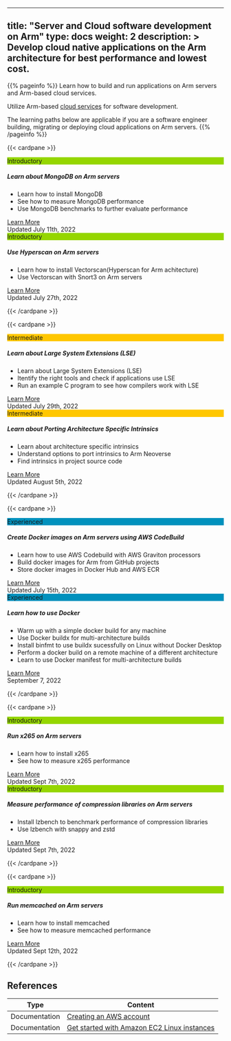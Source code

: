 
---
title: "Server and Cloud software development on Arm" 
type: docs
weight: 2
description: >
    Develop cloud native applications on the Arm architecture for best performance and lowest cost.
---

{{% pageinfo %}}
Learn how to build and run applications on Arm servers and Arm-based cloud services.

Utilize Arm-based [cloud services](platforms) for software development.

The learning paths below are applicable if you are a software engineer building, migrating or deploying cloud applications on Arm servers.
{{% /pageinfo %}}

{{< cardpane >}}
<div class="card text-center">
  <div class="card-header" style="background-color:#95d600;">Introductory</div>
  <div class="card-body">
    <h5 class="card-title"> <b>Learn about MongoDB on Arm servers</b> </h5>
    <p class="card-text">
    <div style="text-align:left">
     <ul >
      <li>Learn how to install MongoDB</li>
      <li>See how to measure MongoDB performance</li>
      <li>Use MongoDB benchmarks to further evaluate performance</li>
     </ul>
    </div>
    </p>
    <a href="/cloud/mongodb" class="btn btn-primary">Learn More</a>
  </div>
  <div class="card-footer text-muted">Updated July 11th, 2022</div>
</div>

<div class="card text-center">
  <div class="card-header" style="background-color:#95d600;">Introductory</div>
  <div class="card-body">
    <h5 class="card-title"> <b>Use Hyperscan on Arm servers</b> </h5>
    <p class="card-text">
    <div style="text-align:left">
     <ul >
      <li>Learn how to install Vectorscan(Hyperscan for Arm achitecture)</li>
      <li>Use Vectorscan with Snort3 on Arm servers</li>
     </ul>
    </div>
    </p>
    <a href="/cloud/vectorscan" class="btn btn-primary">Learn More</a>
  </div>
  <div class="card-footer text-muted">Updated July 27th, 2022</div>
</div>

{{< /cardpane >}}

{{< cardpane >}}

<div class="card text-center">
  <div class="card-header" style="background-color:#ffc700;">Intermediate</div>
  <div class="card-body">
    <h5 class="card-title"> <b>Learn about Large System Extensions (LSE)</b> </h5>
    <p class="card-text">
    <div style="text-align:left">
     <ul>
      <li>Learn about Large System Extensions (LSE)</li>
      <li>Itentify the right tools and check if applications use LSE</li>
      <li>Run an example C program to see how compilers work with LSE</li>
   </ul>
   </div>
    </p>
    <a href="/cloud/lse" class="btn btn-primary">Learn More</a>
  </div>
  <div class="card-footer text-muted">Updated July 29th, 2022</div>
</div>

<div class="card text-center">
  <div class="card-header" style="background-color:#ffc700;">Intermediate</div>
  <div class="card-body">
    <h5 class="card-title"> <b>Learn about Porting Architecture Specific Intrinsics</b> </h5>
    <p class="card-text">
    <div style="text-align:left">
     <ul>
      <li>Learn about architecture specific intrinsics</li>
      <li>Understand options to port intrinsics to Arm Neoverse</li>
      <li>Find intrinsics in project source code</li>
   </ul>
   </div>
    </p>
    <a href="/cloud/intrinsics" class="btn btn-primary">Learn More</a>
  </div>
  <div class="card-footer text-muted">Updated August 5th, 2022</div>
</div>

{{< /cardpane >}}

{{< cardpane >}}

<div class="card text-center">
  <div class="card-header" style="background-color:#0091bd;">Experienced</div>
  <div class="card-body">
    <h5 class="card-title"> <b>Create Docker images on Arm servers using AWS CodeBuild</b> </h5>
    <p class="card-text">
    <div style="text-align:left">
     <ul>
      <li>Learn how to use AWS Codebuild with AWS Graviton processors </li>
      <li>Build docker images for Arm from GitHub projects</li>
      <li>Store docker images in Docker Hub and AWS ECR</li>
   </ul>
   </div>
    </p>
    <a href="/cloud/codebuild" class="btn btn-primary">Learn More</a>
  </div>
  <div class="card-footer text-muted">Updated July 15th, 2022</div>
</div>

<div class="card text-center">
  <div class="card-header" style="background-color:#0091bd;">Experienced</div>
  <div class="card-body">
    <h5 class="card-title"> <b>Learn how to use Docker</b> </h5>
    <p class="card-text">
    <div style="text-align:left">
     <ul>
      <li>Warm up with a simple docker build for any machine</li>
      <li>Use Docker buildx for multi-architecture builds</li>
      <li>Install binfmt to use buildx sucessfully on Linux without Docker Desktop</li>
      <li>Perform a docker build on a remote machine of a different architecture</li>
      <li>Learn to use Docker manifest for multi-architecture builds</li>
    </ul>
   </div>
    </p>
    <a href="/cloud/docker" class="btn btn-primary">Learn More</a>
  </div>
  <div class="card-footer text-muted">September 7, 2022</div>
</div>

{{< /cardpane >}}

{{< cardpane >}}

<div class="card text-center">
  <div class="card-header" style="background-color:#95d600;">Introductory</div>
  <div class="card-body">
    <h5 class="card-title"> <b>Run x265 on Arm servers</b> </h5>
    <p class="card-text">
    <div style="text-align:left">
     <ul >
      <li>Learn how to install x265</li>
      <li>See how to measure x265 performance</li>
     </ul>
    </div>
    </p>
    <a href="/cloud/codec" class="btn btn-primary">Learn More</a>
  </div>
  <div class="card-footer text-muted">Updated Sept 7th, 2022</div>
</div>

<div class="card text-center">
  <div class="card-header" style="background-color:#95d600;">Introductory</div>
  <div class="card-body">
    <h5 class="card-title"> <b>Measure performance of compression libraries on Arm servers</b> </h5>
    <p class="card-text">
    <div style="text-align:left">
     <ul >
      <li>Install lzbench to benchmark performance of compression libraries</li>
      <li>Use lzbench with snappy and zstd</li>
     </ul>
    </div>
    </p>
    <a href="/cloud/compression" class="btn btn-primary">Learn More</a>
  </div>
  <div class="card-footer text-muted">Updated Sept 7th, 2022</div>
</div>

{{< /cardpane >}}

{{< cardpane >}}

<div class="card text-center">
  <div class="card-header" style="background-color:#95d600;">Introductory</div>
  <div class="card-body">
    <h5 class="card-title"> <b>Run memcached on Arm servers</b> </h5>
    <p class="card-text">
    <div style="text-align:left">
     <ul >
      <li>Learn how to install memcached</li>
      <li>See how to measure memcached performance</li>
     </ul>
    </div>
    </p>
    <a href="/cloud/memcached" class="btn btn-primary">Learn More</a>
  </div>
  <div class="card-footer text-muted">Updated Sept 12th, 2022</div>
</div>

{{< /cardpane >}}

## References

| Type          | Content             |
| ---           | ---                 |
| Documentation | [Creating an AWS account](https://docs.aws.amazon.com/accounts/latest/reference/manage-acct-creating.html) |
| Documentation | [Get started with Amazon EC2 Linux instances](https://docs.aws.amazon.com/AWSEC2/latest/UserGuide/EC2_GetStarted.html) |
